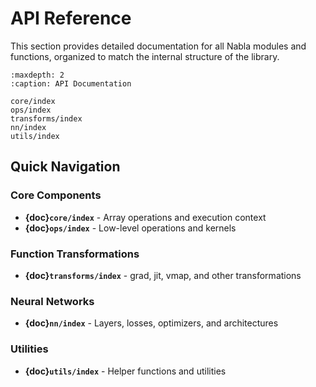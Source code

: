 # API Reference

This section provides detailed documentation for all Nabla modules and functions, 
organized to match the internal structure of the library.

```{toctree}
:maxdepth: 2
:caption: API Documentation

core/index
ops/index
transforms/index
nn/index
utils/index
```

## Quick Navigation

### Core Components
- **{doc}`core/index`** - Array operations and execution context
- **{doc}`ops/index`** - Low-level operations and kernels

### Function Transformations
- **{doc}`transforms/index`** - grad, jit, vmap, and other transformations

### Neural Networks
- **{doc}`nn/index`** - Layers, losses, optimizers, and architectures

### Utilities
- **{doc}`utils/index`** - Helper functions and utilities
